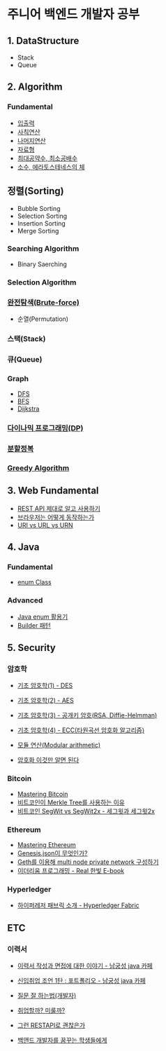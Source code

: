 # 주니어 백엔드 개발자 공부 

## 1. DataStructure

- Stack
- Queue

## 2. Algorithm

### Fundamental

- [입출력](https://github.com/dongw00/Junior-Web-programmer/tree/master/Algorithm/fundamental#%EC%9E%85-%EC%B6%9C%EB%A0%A5)
- [사칙연산](https://github.com/dongw00/Junior-Web-programmer/tree/master/Algorithm/fundamental#%EC%82%AC%EC%B9%99-%EC%97%B0%EC%82%B0)
- [나머지연산](https://github.com/dongw00/Junior-Web-programmer/tree/master/Algorithm/fundamental#%EB%82%98%EB%A8%B8%EC%A7%80-%EC%97%B0%EC%82%B0)
- [자료형](https://github.com/dongw00/Junior-Web-programmer/tree/master/Algorithm/fundamental#%EC%9E%90%EB%A3%8C%ED%98%95)
- [최대공약수, 최소공배수](https://github.com/dongw00/Junior-Web-programmer/tree/master/Algorithm/fundamental#%EC%B5%9C%EB%8C%80%EA%B3%B5%EC%95%BD%EC%88%98-%EC%B5%9C%EC%86%8C%EA%B3%B5%EB%B0%B0%EC%88%98)
- [소수, 에라토스테네스의 체](https://github.com/dongw00/Junior-Web-programmer/tree/master/Algorithm/fundamental#%EC%86%8C%EC%88%98-%EC%97%90%EB%9D%BC%ED%86%A0%EC%8A%A4%ED%85%8C%EB%84%A4%EC%8A%A4%EC%9D%98-%EC%B2%B4)

## 정렬(Sorting)

- Bubble Sorting
- Selection Sorting
- Insertion Sorting
- Merge Sorting

### Searching Algorithm

- Binary Saerching

### Selection Algorithm

### [완전탐색(Brute-force)](https://github.com/dongw00/Junior-Web-programmer/tree/master/Algorithm/bp#%EC%99%84%EC%A0%84%ED%83%90%EC%83%89-brute-force)

- 순열(Permutation)

### 스택(Stack)

### 큐(Queue)

### Graph

- [DFS](https://github.com/dongw00/Junior-Web-programmer/tree/master/Algorithm/graph/dfs#dfs-%EA%B9%8A%EC%9D%B4-%EC%9A%B0%EC%84%A0-%ED%83%90%EC%83%89)
- [BFS](https://github.com/dongw00/Junior-Web-programmer/tree/master/Algorithm/graph/dfs#bfs-%EB%84%88%EB%B9%84-%EC%9A%B0%EC%84%A0-%EA%B2%80%EC%83%89)
- [Dijkstra](https://github.com/dongw00/Junior-Web-programmer/tree/master/Algorithm/graph/dijkstra#%EB%8B%A4%EC%9D%B5%EC%8A%A4%ED%8A%B8%EB%9D%BC-%EC%95%8C%EA%B3%A0%EB%A6%AC%EC%A6%98dijkstra-algorithm)


### [다이나믹 프로그래밍(DP)](https://github.com/dongw00/Junior-Web-programmer/tree/master/Algorithm/dp#%EB%8F%99%EC%A0%81-%EA%B3%84%ED%9A%8D%EB%B2%95dynamic-programming)

### [분할정복](https://github.com/dongw00/Junior-Web-programmer/blob/master/Algorithm/DivideConquer/README.md#divide-and-conquer-%EB%B6%84%ED%95%A0-%EC%A0%95%EB%B3%B5)

### [Greedy Algorithm](https://github.com/dongw00/Junior-Web-programmer/blob/master/Algorithm/greedy/README.md#greedy-algorithm-%ED%83%90%EC%9A%95-%EC%95%8C%EA%B3%A0%EB%A6%AC%EC%A6%98)

## 3. Web Fundamental

- [REST API 제대로 알고 사용하기](https://meetup.toast.com/posts/92)
- [브라우저는 어떻게 동작하는가](https://d2.naver.com/helloworld/59361)
- [URI vs URL vs URN](https://mygumi.tistory.com/139)

## 4. Java

### Fundamental

- [enum Class](https://github.com/dongw00/Junior-Web-programmer/tree/master/Java/enum)

### Advanced

- [Java enum 활용기](http://woowabros.github.io/tools/2017/07/10/java-enum-uses.html)
- [Builder 패턴](https://github.com/dongw00/Junior-Web-programmer/tree/master/Java/pattern/Builder)

## 5. Security

### 암호학

- [기초 암호학(1) - DES](https://developer-mac.tistory.com/52)
- [기초 암호학(2) - AES](https://developer-mac.tistory.com/59)
- [기초 암호학(3) - 공개키 암호(RSA, Diffie-Helmman)](https://developer-mac.tistory.com/76)
- [기초 암호학(4) - ECC(타원곡선 암호화 알고리즘)](https://developer-mac.tistory.com/83)
- [모듈 연산(Modular arithmetic)](https://developer-mac.tistory.com/84)

- [암호화 이것만 알면 된다](https://www.slideshare.net/ssuser800974/ss-76664853)

### Bitcoin

- [Mastering Bitcoin](https://github.com/bitcoinbook/bitcoinbook)
- [비트코인이 Merkle Tree를 사용하는 이유](https://developer-mac.tistory.com/56)
- [비트코인 SegWit vs SegWit2x - 세그윗과 세그윗2x](https://developer-mac.tistory.com/82)

### Ethereum

- [Mastering Ethereum](https://github.com/ethereumbook/ethereumbook)
- [Genesis.json이 무엇인가?](https://developer-mac.tistory.com/42)
- [Geth를 이용해 multi node private network 구성하기](https://developer-mac.tistory.com/44)
- [이더리움 프로그래밍 - Real 한빛 E-book](http://www.realhanbit.co.kr/books/25/pages/280/preview)

### Hyperledger

- [하이퍼레저 패브릭 소개 - Hyperledger Fabric](https://developer-mac.tistory.com/49)

## ETC

### 이력서

- [이력서 작성과 면접에 대한 이야기 - 남궁성 java 카페](https://cafe.naver.com/javachobostudy/125568)
- [신입취업 조언 1탄 : 포트폴리오 - 남궁성 java 카페](https://cafe.naver.com/javachobostudy/119166)

- [질문 잘 하는법(개발자)](https://www.youtube.com/watch?v=L2p1mdpxD5w)
- [취업할까? 미룰까?](https://jojoldu.tistory.com/398)
- [그런 RESTAPI로 괜찮은가](http://slides.com/eungjun/rest#/)
- [백앤드 개발자를 꿈꾸는 학생들에게](https://d2.naver.com/news/3435170)
